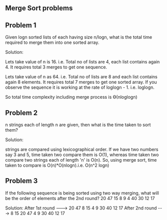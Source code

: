 Merge Sort problems
-------------------

Problem 1
---------
Given logn sorted lists of each having size n/logn, what is the total time required to merge them into one sorted array.

Solution:

Lets take value of n is 16. i.e. Total no of lists are 4, each list contains again 4. It requires total 3 merges to get one sequence.

Lets take value of n as 64. i.e. Total no of lists are 8 and each list contains again 8 elements. It requires total 7 merges to get one sorted array. If you observe the sequence it is working at the rate of loglogn - 1. i.e. loglogn.

So total time complexity including merge process is  ϴ(nloglogn)

Problem 2
---------
n strings each of length n are given, then what is the time taken to sort them?

Solution:

strings are compared using lexicographical order. If we have two numbers say 3 and 5, time taken two compare them is O(1), whereas time taken two compare two strings each of length 'n' is O(n). So, using merge sort, time taken to compare is O(n)*O(nlogn).i.e. O(n^2 logn)

Problem 3
---------
If the following sequence is being sorted using two way merging, what will be the order of elements after the 2nd round?
20 47 15 8 9 4 40 30 12 17

Solution:
After 1st round ---> 20 47    8  15    4 9     30 40   12  17
After 2nd round ---> 8 15 20 47        4 9 30 40       12  17
